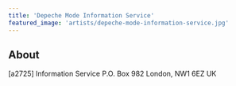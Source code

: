 ```yaml
---
title: 'Depeche Mode Information Service'
featured_image: 'artists/depeche-mode-information-service.jpg'
---
```


## About

[a2725] Information Service
 P.O. Box 982
London,
NW1 6EZ
UK
